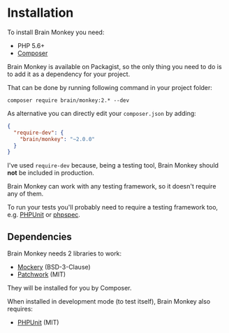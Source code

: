 <!--
currentMenu: "installation"
currentSection: "Getting Started"
title: "Installation"
-->
# Installation

To install Brain Monkey you need:

 - PHP 5.6+
 - [Composer](https://getcomposer.org)

Brain Monkey is available on Packagist, so the only thing you need to do is to add it as a dependency for your project.

That can be done by running following command in your project folder:

```shell
composer require brain/monkey:2.* --dev
```

As alternative you can directly edit your `composer.json` by adding:

```json
{
  "require-dev": {
    "brain/monkey": "~2.0.0"
  }
}
```

I've used `require-dev` because, being a testing tool, Brain Monkey should **not** be included in production.

Brain Monkey can work with any testing framework, so it doesn't require any of them.

To run your tests you'll probably need to require a testing framework too, e.g. [PHPUnit](https://phpunit.de/) or [phpspec](https://www.phpspec.net/en/latest/).



## Dependencies

Brain Monkey needs 2 libraries to work:

 - [Mockery](http://docs.mockery.io/en/latest/) (BSD-3-Clause)
 - [Patchwork](http://patchwork2.org/) (MIT)

They will be installed for you by Composer.

When installed in development mode (to test itself), Brain Monkey also requires:

 - [PHPUnit](https://phpunit.de/) (MIT)